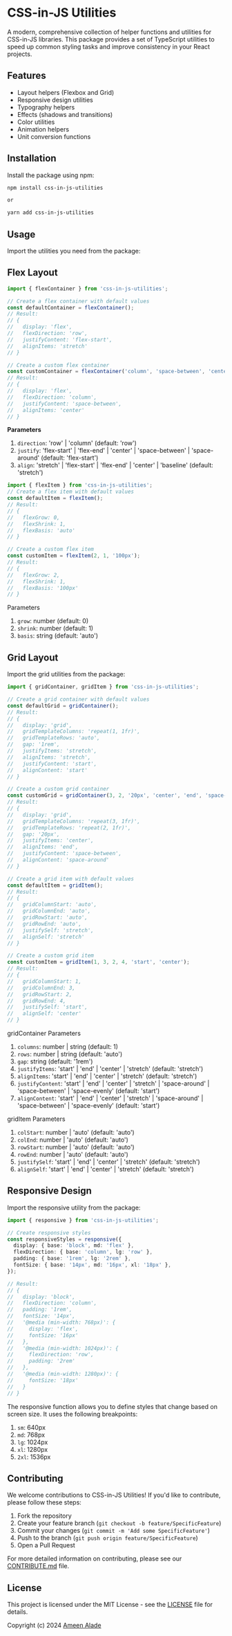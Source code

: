 # CSS-in-JS Utilities

A modern, comprehensive collection of helper functions and utilities for CSS-in-JS libraries. This package provides a set of TypeScript utilities to speed up common styling tasks and improve consistency in your React projects.

## Features

- Layout helpers (Flexbox and Grid)
- Responsive design utilities
- Typography helpers
- Effects (shadows and transitions)
- Color utilities
- Animation helpers
- Unit conversion functions

## Installation

Install the package using npm:

```bash
npm install css-in-js-utilities

or

yarn add css-in-js-utilities
```

## Usage
Import the utilities you need from the package:

## Flex Layout

```typescript
import { flexContainer } from 'css-in-js-utilities';

// Create a flex container with default values
const defaultContainer = flexContainer();
// Result:
// {
//   display: 'flex',
//   flexDirection: 'row',
//   justifyContent: 'flex-start',
//   alignItems: 'stretch'
// }

// Create a custom flex container
const customContainer = flexContainer('column', 'space-between', 'center');
// Result:
// {
//   display: 'flex',
//   flexDirection: 'column',
//   justifyContent: 'space-between',
//   alignItems: 'center'
// }
```

**Parameters**
1. `direction`: 'row' | 'column' (default: 'row')
2. `justify`: 'flex-start' | 'flex-end' | 'center' | 'space-between' | 'space-around' (default: 'flex-start')
3. `align`: 'stretch' | 'flex-start' | 'flex-end' | 'center' | 'baseline' (default: 'stretch')

```typescript
import { flexItem } from 'css-in-js-utilities';
// Create a flex item with default values
const defaultItem = flexItem();
// Result:
// {
//   flexGrow: 0,
//   flexShrink: 1,
//   flexBasis: 'auto'
// }

// Create a custom flex item
const customItem = flexItem(2, 1, '100px');
// Result:
// {
//   flexGrow: 2,
//   flexShrink: 1,
//   flexBasis: '100px'
// }
```
Parameters
1. `grow`: number (default: 0)
2. `shrink`: number (default: 1)
3. `basis`: string (default: 'auto')

## Grid Layout

Import the grid utilities from the package:

```typescript
import { gridContainer, gridItem } from 'css-in-js-utilities';

// Create a grid container with default values
const defaultGrid = gridContainer();
// Result:
// {
//   display: 'grid',
//   gridTemplateColumns: 'repeat(1, 1fr)',
//   gridTemplateRows: 'auto',
//   gap: '1rem',
//   justifyItems: 'stretch',
//   alignItems: 'stretch',
//   justifyContent: 'start',
//   alignContent: 'start'
// }

// Create a custom grid container
const customGrid = gridContainer(3, 2, '20px', 'center', 'end', 'space-between', 'space-around');
// Result:
// {
//   display: 'grid',
//   gridTemplateColumns: 'repeat(3, 1fr)',
//   gridTemplateRows: 'repeat(2, 1fr)',
//   gap: '20px',
//   justifyItems: 'center',
//   alignItems: 'end',
//   justifyContent: 'space-between',
//   alignContent: 'space-around'
// }

// Create a grid item with default values
const defaultItem = gridItem();
// Result:
// {
//   gridColumnStart: 'auto',
//   gridColumnEnd: 'auto',
//   gridRowStart: 'auto',
//   gridRowEnd: 'auto',
//   justifySelf: 'stretch',
//   alignSelf: 'stretch'
// }

// Create a custom grid item
const customItem = gridItem(1, 3, 2, 4, 'start', 'center');
// Result:
// {
//   gridColumnStart: 1,
//   gridColumnEnd: 3,
//   gridRowStart: 2,
//   gridRowEnd: 4,
//   justifySelf: 'start',
//   alignSelf: 'center'
// }
```
gridContainer Parameters
1. `columns`: number | string (default: 1)
2. `rows`: number | string (default: 'auto')
3. `gap`: string (default: '1rem')
4. `justifyItems`: 'start' | 'end' | 'center' | 'stretch' (default: 'stretch')
5. `alignItems`: 'start' | 'end' | 'center' | 'stretch' (default: 'stretch')
6. `justifyContent`: 'start' | 'end' | 'center' | 'stretch' | 'space-around' | 'space-between' | 'space-evenly' (default: 'start')
7. `alignContent`: 'start' | 'end' | 'center' | 'stretch' | 'space-around' | 'space-between' | 'space-evenly' (default: 'start')

gridItem Parameters
1. `colStart`: number | 'auto' (default: 'auto')
2. `colEnd`: number | 'auto' (default: 'auto')
3. `rowStart`: number | 'auto' (default: 'auto')
4. `rowEnd`: number | 'auto' (default: 'auto')
5. `justifySelf`: 'start' | 'end' | 'center' | 'stretch' (default: 'stretch')
6. `alignSelf`: 'start' | 'end' | 'center' | 'stretch' (default: 'stretch')

## Responsive Design

Import the responsive utility from the package:

```typescript
import { responsive } from 'css-in-js-utilities';

// Create responsive styles
const responsiveStyles = responsive({
  display: { base: 'block', md: 'flex' },
  flexDirection: { base: 'column', lg: 'row' },
  padding: { base: '1rem', lg: '2rem' },
  fontSize: { base: '14px', md: '16px', xl: '18px' },
});

// Result:
// {
//   display: 'block',
//   flexDirection: 'column',
//   padding: '1rem',
//   fontSize: '14px',
//   '@media (min-width: 768px)': {
//     display: 'flex',
//     fontSize: '16px'
//   },
//   '@media (min-width: 1024px)': {
//     flexDirection: 'row',
//     padding: '2rem'
//   },
//   '@media (min-width: 1280px)': {
//     fontSize: '18px'
//   }
// }
```
The responsive function allows you to define styles that change based on screen size. It uses the following breakpoints:
1. `sm`: 640px
2. `md`: 768px
3. `lg`: 1024px
4. `xl`: 1280px
5. `2xl`: 1536px

## Contributing

We welcome contributions to CSS-in-JS Utilities! If you'd like to contribute, please follow these steps:

1. Fork the repository
2. Create your feature branch (`git checkout -b feature/SpecificFeature`)
3. Commit your changes (`git commit -m 'Add some SpecificFeature'`)
4. Push to the branch (`git push origin feature/SpecificFeature`)
5. Open a Pull Request

For more detailed information on contributing, please see our [CONTRIBUTE.md](CONTRIBUTE.md) file.


## License

This project is licensed under the MIT License - see the [LICENSE](LICENSE) file for details.

Copyright (c) 2024 [Ameen Alade](https://ameenalade.dev)